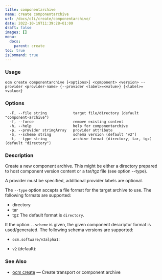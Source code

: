 ```yaml
---
title: componentarchive
name: create componentarchive
url: /docs/cli/create/componentarchive/
date: 2022-10-19T11:39:28+01:00
draft: false
images: []
menu:
  docs:
    parent: create
toc: true
isCommand: true
---
```

### Usage

```
ocm create componentarchive [<options>] <component> <version> --provider <provider-name> {--provider <label>=<value>} {<label>=<value>}
```

### Options

```
  -F, --file string            target file/directory (default "component-archive")
  -f, --force                  remove existing content
  -h, --help                   help for componentarchive
  -p, --provider stringArray   provider attribute
  -S, --scheme string          schema version (default "v2")
  -t, --type string            archive format (directory, tar, tgz) (default "directory")
```

### Description


Create a new component archive. This might be either a directory prepared
to host component version content or a tar/tgz file (see option --type).

A provider must be specified, additional provider labels are optional.

The <code>--type</code> option accepts a file format for the
target archive to use. The following formats are supported:
- directory
- tar
- tgz
The default format is <code>directory</code>.

It the option <code>--scheme</code> is given, the given component descriptor format is used/generated.
The following schema versions are supported:

  - <code>ocm.software/v3alpha1</code>: 

  - <code>v2</code> (default): 



### See Also

* [ocm create](/docs/cli/create)	 &mdash; Create transport or component archive

